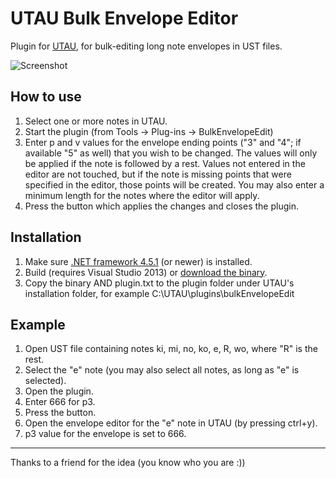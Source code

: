 UTAU Bulk Envelope Editor
======================

Plugin for [UTAU](http://en.wikipedia.org/wiki/Utau), for bulk-editing long note envelopes in UST files.

![Screenshot](https://github.com/riipah/utauBulkEnvelopeEditor/blob/master/media/screenshot.png)

## How to use ##

1. Select one or more notes in UTAU.
2. Start the plugin (from Tools -> Plug-ins -> BulkEnvelopeEdit)
3. Enter p and v values for the envelope ending points ("3" and "4"; if available "5" as well) that you wish to be changed. The values will only be applied if the note is followed by a rest. Values not entered in the editor are not touched, but if the note is missing points that were specified in the editor, those points will be created. You may also enter a minimum length for the notes where the editor will apply.
4. Press the button which applies the changes and closes the plugin.

## Installation ##

1. Make sure [.NET framework 4.5.1](http://www.microsoft.com/fi-fi/download/details.aspx?id=40773) (or newer) is installed.
2. Build (requires Visual Studio 2013) or [download the binary](http://vocaloid.eu/files/bulkEnvelopeEdit.zip).
3. Copy the binary AND plugin.txt to the plugin folder under UTAU's installation folder, for example C:\UTAU\plugins\bulkEnvelopeEdit

## Example ##

1. Open UST file containing notes ki, mi, no, ko, e, R, wo, where "R" is the rest.
2. Select the "e" note (you may also select all notes, as long as "e" is selected).
3. Open the plugin.
4. Enter 666 for p3.
5. Press the button.
6. Open the envelope editor for the "e" note in UTAU (by pressing ctrl+y).
7. p3 value for the envelope is set to 666.

- - -
Thanks to a friend for the idea (you know who you are :))